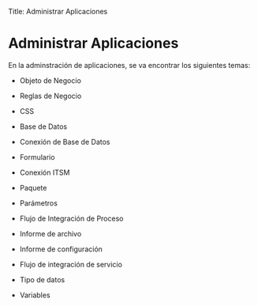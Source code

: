 Title: Administrar Aplicaciones

#  Administrar Aplicaciones

En la adminstración de aplicaciones, se va encontrar los siguientes temas:

* Objeto de Negocio

* Reglas de Negocio

* CSS

* Base de Datos

* Conexión de Base de Datos

* Formulario

* Conexión ITSM

* Paquete

* Parámetros

* Flujo de Integración de Proceso

* Informe de archivo

* Informe de configuración

* Flujo de integración de servicio

* Tipo de datos

* Variables
